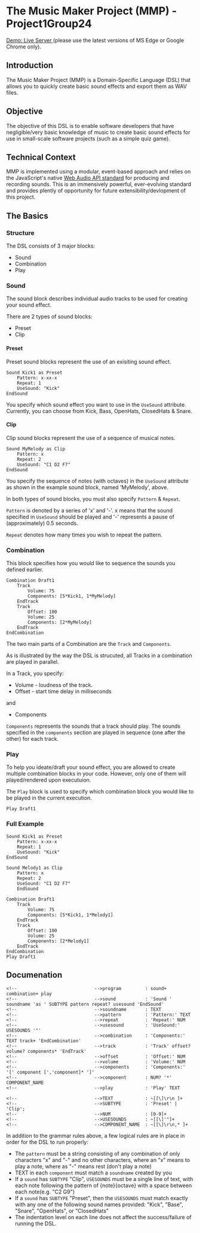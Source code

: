 # The Music Maker Project (MMP) - Project1Group24

<a href="https://music-maker-dsl-pyi3h.ondigitalocean.app/"> Demo: Live Server </a> (please use the latest versions of MS Edge or Google Chrome only).

## Introduction
The Music Maker Project (MMP) is a Domain-Specific Language (DSL) that allows you to quickly create basic sound effects and export them as WAV files.

## Objective
The objective of this DSL is to enable software developers that have negligible/very basic knowledge of music to create basic sound effects for use in small-scale software projects (such as a simple quiz game).

## Technical Context
MMP is implemented using a modular, event-based approach and relies on the JavaScript's native <a href="https://www.w3.org/TR/webaudio/">Web Audio API standard</a> for producing and recording sounds. This is an immensively powerful, ever-evolving standard and provides plently of opportunity for future extensibility/devlopment of this project.

## The Basics

### Structure

The DSL consists of 3 major blocks:

* Sound
* Combination
* Play

### Sound

The sound block describes individual audio tracks to be used for creating your sound effect.

There are 2 types of sound blocks:

* Preset
* Clip

#### Preset

Preset sound blocks represent the use of an exisiting sound effect.

```
Sound Kick1 as Preset
    Pattern: x-xx-x
    Repeat: 1
    UseSound: "Kick"
EndSound
```

You specify which sound effect you want to use in the `UseSound` attribute. Currently, you can choose from Kick, Bass, OpenHats, ClosedHats & Snare.

#### Clip

Clip sound blocks represent the use of a sequence of musical notes.

```
Sound MyMelody as Clip
    Pattern: x
    Repeat: 2
    UseSound: "C1 D2 F7"
EndSound
```

You specify the sequence of notes (with octaves) in the `UseSound` attribute as shown in the example sound block, named 'MyMelody', above.

In both types of sound blocks, you must also specify `Pattern` & `Repeat`.

`Pattern` is denoted by a series of 'x' and '-'.
x means that the sound specified in `UseSound` should be played and '-' represents a pause of (approximately) 0.5 seconds.

`Repeat` denotes how many times you wish to repeat the pattern.

### Combination

This block specifies how you would like to sequence the sounds you defined earlier.

```
Combination Draft1
    Track
        Volume: 75
        Components: [5*Kick1, 1*MyMelody]
    EndTrack
    Track
        Offset: 100
        Volume: 25
        Components: [2*MyMelody]
    EndTrack
EndCombination
```

The two main parts of a Combination are the `Track` and `Components`.

As is illustrated by the way the DSL is strucuted, all Tracks in a combination are played in parallel.

In a Track, you specify:

* Volume - loudness of the track.
* Offset - start time delay in milliseconds

and 

* Components

`Components` represents the sounds that a track should play.
The sounds specified in the `components` section are played in sequence (one after the other) for each track.

### Play

To help you ideate/draft your sound effect, you are allowed to create multiple combination blocks in your code. 
However, only one of them will played/rendered upon executuion.

The `Play` block is used to specify which combination block you would like to be played in the current execution.

```
Play Draft1
```

### Full Example

```
Sound Kick1 as Preset
    Pattern: x-xx-x
    Repeat: 1
    UseSound: "Kick"
EndSound

Sound Melody1 as Clip
    Pattern: x
    Repeat: 2
    UseSound: "C1 D2 F7"
    EndSound

Combination Draft1
    Track
        Volume: 75
        Components: [5*Kick1, 1*Melody1]
    EndTrack
    Track
        Offset: 100
        Volume: 25
        Components: [2*Melody1]
    EndTrack
EndCombination
Play Draft1
```

## Documenation

```
<!--                             -->program         : sound+ combination+ play
<!--                             -->sound           : 'Sound ' soundname 'as ' SUBTYPE pattern repeat? usesound 'EndSound'
<!--                             -->soundname       : TEXT
<!--                             -->pattern         : 'Pattern:' TEXT
<!--                             -->repeat          : 'Repeat:' NUM
<!--                             -->usesound        : 'UseSound:' USESOUNDS '"'
<!--                             -->combination     : 'Components:' TEXT track+ 'EndCombination'
<!--                             -->track           : 'Track' offset? volume? components* 'EndTrack'
<!--                             -->offset          : 'Offset:' NUM
<!--                             -->volume          : 'Volume:' NUM
<!--                             -->components      : 'Components:' '[' component [','component]* ']'
<!--                             -->component       : NUM? '*' COMPONENT_NAME
<!--                             -->play            : 'Play' TEXT

<!--                             -->TEXT            : ~[[\]\r\n ]+
<!--                             -->SUBTYPE         : 'Preset' | 'Clip';
<!--                             -->NUM             : [0-9]+
<!--                             -->USESOUNDS       : ~[[\]'"]+
<!--                             -->COMPONENT_NAME  : ~[[\]\r\n,* ]+
```

In addition to the grammar rules above, a few logical rules are in place in order for the DSL to
run properly:
<ul>
    <li>
        The <code>pattern</code> must be a string consisting of any combination of only characters
        "x" and "-" and no other characters, where an "x" means to play a note, where as "-" means
        rest (don't play a note)
    </li>
    <li>TEXT in each <code>component</code> must match a <code>soundname</code> created by you</li>
    <li>
        If a <code>sound</code> has <code>SUBTYPE</code> "Clip", <code>USESOUNDS</code> must be
        a single line of text, with each note following the pattern of {note}{octave} with a space
        between each note(e.g. "C2 G9")
    </li>
    <li>
         If a <code>sound</code> has <code>SUBTYPE</code> "Preset", then the <code>USESOUNDS</code>
         must match exactly with any one of the following sound names provided: "Kick", "Base",
         "Snare", "OpenHats", or "ClosedHats"
    </li>
    <li>
        The indentation level on each line does not affect the success/failure of running the DSL.
    </li>
</ul>

